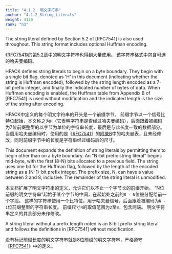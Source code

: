 ```yaml
---
title: "4.1.2. 明文字符串"
anchor: "4.1.2_String_Literals"
weight: 4120
rank: "h3"
---
```


The string literal defined by Section 5.2 of [RFC7541] is also used throughout. This string format includes optional Huffman encoding.

《[RFC7541](https://www.rfc-editor.org/info/rfc7541)》的[第5.2章](https://www.rfc-editor.org/rfc/rfc7541#section-5.2)中的明文字符串也得到大量使用。
该字符串格式中包含可选的哈夫曼编码。

HPACK defines string literals to begin on a byte boundary. They begin with a single bit flag, denoted as 'H' in this document (indicating whether the string is Huffman encoded), followed by the string length encoded as a 7-bit prefix integer, and finally the indicated number of bytes of data. When Huffman encoding is enabled, the Huffman table from Appendix B of [RFC7541] is used without modification and the indicated length is the size of the string after encoding.

HPACK中定义的每个明文字符串的开头是一个前缀字节。
前缀字节以一个信号比特位起始，本文称之为`H`（它表明字符串是否经过哈夫曼编码），后面跟着被编码为7位前缀整型的以字节为单位的字符串长度，最后是与此长度一致的数据部分。
当启用哈夫曼编码时，使用的是《[RFC7541](https://www.rfc-editor.org/info/rfc7541)》的[附录B](https://www.rfc-editor.org/rfc/rfc7541#appendix-B)中的哈夫曼表，且未经修改，同时前缀字节中的长度是字符串经过编码后的尺寸。

This document expands the definition of string literals by permitting them to begin other than on a byte boundary. An "N-bit prefix string literal" begins mid-byte, with the first (8-N) bits allocated to a previous field. The string uses one bit for the Huffman flag, followed by the length of the encoded string as a (N-1)-bit prefix integer. The prefix size, N, can have a value between 2 and 8, inclusive. The remainder of the string literal is unmodified.

本文档扩展了明文字符串的定义，允许它们以不止一个字节长的前缀开始。
“N位前缀的明文字符串”起始于某个字节的中间，在起始处之前的`8 - N`位被分配给前一个字段。
这样的字符串使用一个比特位，用于哈夫曼信号，后面跟着被编码为`N - 1`位前缀整型的字符串长度。
前缀尺寸`N`的取值范围为`2`至`8`，包含两端。
明文字符串定义的其余部分未作修改。

A string literal without a prefix length noted is an 8-bit prefix string literal and follows the definitions in [RFC7541] without modification.

没有标记前缀长度的明文字符串就是8位前缀的明文字符串，严格遵守《[RFC7541](https://www.rfc-editor.org/info/rfc7541)》中的定义。

